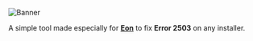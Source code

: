 ![Banner](https://media.discordapp.net/attachments/1207068717956071516/1218152662437068841/error_2503.png?ex=6606a012&is=65f42b12&hm=95f5dfb617fc30a244ecfdc6b0fd12d9be326dcfc3b308a0082bcb2db403c59d&=&format=webp&quality=lossless)

A simple tool made especially for **[Eon](https://discord.gg/eonfn)** to fix __Error 2503__ on any installer.
